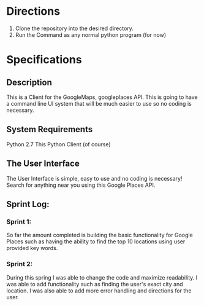 # Directions
1. Clone the repository into the desired directory.
2. Run the Command as any normal python program (for now)
# Specifications
## Description
This is a Client for the GoogleMaps, googleplaces API. This is going to have a command line UI system that will be much easier to use so no coding is necessary. 
## System Requirements 
Python 2.7
This Python Client (of course)
## The User Interface
The User Interface is simple, easy to use and no coding is necessary! Search for anything near you using this Google Places API.
## Sprint Log:
### Sprint 1:
  So far the amount completed is building the basic functionality for Google Places such as having the ability to find the top 10 locations using user provided key words.

### Sprint 2:
   During this spring I was able to change the code and maximize readability. I was able to add functionality such as finding the user's exact city and location. I was also able to add more error handling and directions for the user.
